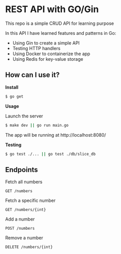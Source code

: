 # REST API with GO/Gin

This repo is a simple CRUD API for learning purpose

In this API I have learned features and patterns in Go:

- Using Gin to create a simple API
- Testing HTTP handlers
- Using Docker to containerize the app
- Using Redis for key-value storage

## How can I use it?

**Install**

```sh
$ go get
```

**Usage**

Launch the server

```sh
$ make dev || go run main.go
```

The app will be running at http://localhost:8080/

**Testing**

```sh
$ go test ./... || go test ./db/slice_db
```

## Endpoints

Fetch all numbers

```
GET /numbers
```

Fetch a specific number

```
GET /numbers/{int}
```

Add a number

```
POST /numbers
```

Remove a number

```
DELETE /numbers/{int}
```
